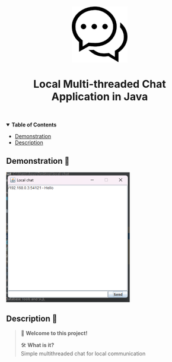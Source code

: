 
<!-- Here is the main logo and name of your project -->

<p align="center">
    <picture>
      <img src="src/main/resources/logo.png" height="150">
    </picture>
    <h1 align="center">Local Multi-threaded Chat Application in Java</h1>
</p>


<p align="center">
   <a aria-label="Java Version" href="https://www.oracle.com/java/technologies/javase-jdk17-downloads.html">
      <img alt="" src="https://img.shields.io/badge/Java-17-FFD300?style=for-the-badge&labelColor=000000&color=FFD300">
   </a>
  
</p>

<details open>
   <summary><b>Table of Contents</b></summary>

- [Demonstration](#demo)
- [Description](#descr)

</details>

<a id="demo"></a>

## Demonstration 🎥

<picture>
      <img src="src/main/resources/img.png" height="350">
    </picture>
<div></div>



## Description 📝

> 👋 **Welcome to this project!**
>
> 🛠 **What is it?**  
> Simple multithreaded chat for local communication

